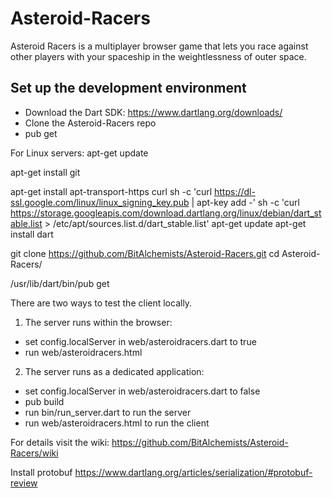 Asteroid-Racers
===============

Asteroid Racers is a multiplayer browser game that lets you race against other players with your spaceship in the weightlessness of outer space.

Set up the development environment
----------------------------------
- Download the Dart SDK: https://www.dartlang.org/downloads/
- Clone the Asteroid-Racers repo
- pub get

For Linux servers:
apt-get update

apt-get install git 

apt-get install apt-transport-https curl
sh -c 'curl https://dl-ssl.google.com/linux/linux_signing_key.pub | apt-key add -'
sh -c 'curl https://storage.googleapis.com/download.dartlang.org/linux/debian/dart_stable.list > /etc/apt/sources.list.d/dart_stable.list'
apt-get update
apt-get install dart

git clone https://github.com/BitAlchemists/Asteroid-Racers.git
cd Asteroid-Racers/

/usr/lib/dart/bin/pub get

There are two ways to test the client locally.

1) The server runs within the browser:
- set config.localServer in web/asteroidracers.dart to true
- run web/asteroidracers.html

2) The server runs as a dedicated application:
- set config.localServer in web/asteroidracers.dart to false
- pub build
- run bin/run_server.dart to run the server
- run web/asteroidracers.html to run the client

For details visit the wiki: https://github.com/BitAlchemists/Asteroid-Racers/wiki


Install protobuf
https://www.dartlang.org/articles/serialization/#protobuf-review

